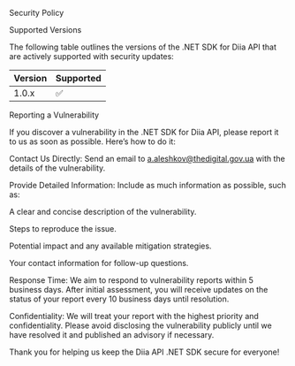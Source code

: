 Security Policy

Supported Versions

The following table outlines the versions of the .NET SDK for Diia API that are actively supported with security updates:

| Version | Supported          |
| ------- | ------------------ |
| 1.0.x   | :white_check_mark: |

Reporting a Vulnerability

If you discover a vulnerability in the .NET SDK for Diia API, please report it to us as soon as possible. Here’s how to do it:

Contact Us Directly: Send an email to a.aleshkov@thedigital.gov.ua with the details of the vulnerability.

Provide Detailed Information: Include as much information as possible, such as:

A clear and concise description of the vulnerability.

Steps to reproduce the issue.

Potential impact and any available mitigation strategies.

Your contact information for follow-up questions.

Response Time: We aim to respond to vulnerability reports within 5 business days. After initial assessment, you will receive updates on the status of your report every 10 business days until resolution.

Confidentiality: We will treat your report with the highest priority and confidentiality. Please avoid disclosing the vulnerability publicly until we have resolved it and published an advisory if necessary.

Thank you for helping us keep the Diia API .NET SDK secure for everyone!
